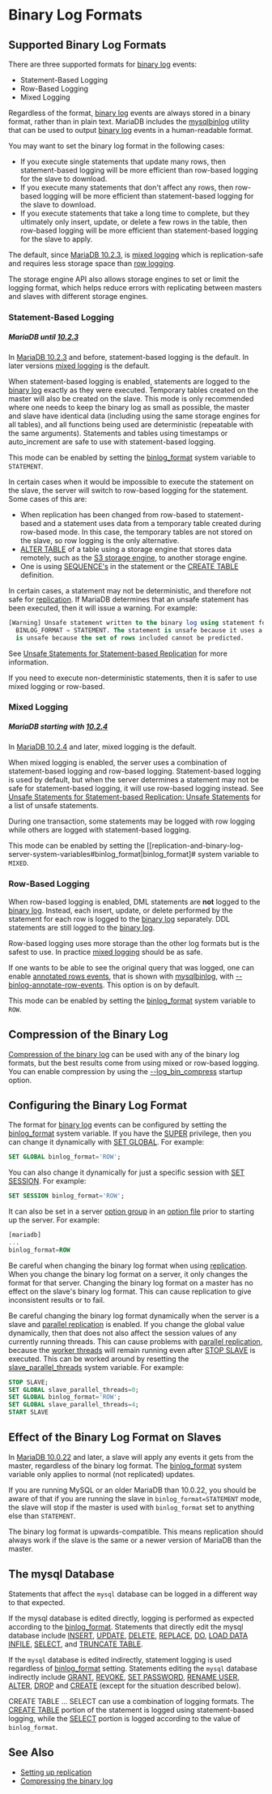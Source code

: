 # Binary Log Formats

## Supported Binary Log Formats

There are three supported formats for [binary log](/mariadb-administration/server-monitoring-logs/binary-log/) events:

- Statement-Based Logging
- Row-Based Logging
- Mixed Logging

Regardless of the format, [binary log](/mariadb-administration/server-monitoring-logs/binary-log/) events are always stored in a binary format, rather than in plain text. MariaDB includes the [mysqlbinlog](/clients-utilities/mysqlbinlog/) utility that can be used to output [binary log](/mariadb-administration/server-monitoring-logs/binary-log/) events in a human-readable format.

You may want to set the binary log format in the following cases:

- If you execute single statements that update many rows, then statement-based logging will be more efficient than row-based logging for the slave to download.
- If you execute many statements that don't affect any rows, then row-based logging will be more efficient than statement-based logging for the slave to download.
- If you execute statements that take a long time to complete, but they ultimately only insert, update, or delete a few rows in the table, then row-based logging will be more efficient than statement-based logging for the slave to apply.

The default, since [MariaDB 10.2.3](/kb/en/mariadb-1023-release-notes/), is [mixed logging](/kb/en/binary-log-formats/#mixed-logging) which is replication-safe and requires less storage space than [row logging](/kb/en/binary-log-formats/#row-based-logging).

The storage engine API also allows storage engines to set or limit the logging format, which helps reduce errors with replicating between masters and slaves with different storage engines.

### Statement-Based Logging

##### MariaDB until [10.2.3](/kb/en/mariadb-1023-release-notes/)

In [MariaDB 10.2.3](/kb/en/mariadb-1023-release-notes/) and before, statement-based logging is the default. In later versions [mixed logging](/kb/en/binary-log-formats/#mixed-logging) is the default.

When statement-based logging is enabled, statements are logged to the [binary log](/mariadb-administration/server-monitoring-logs/binary-log/) exactly as they were executed. Temporary tables created on the master will also be created on the slave.
This mode is only recommended where one needs to keep the binary log as small as possible, the master and slave have identical data (including using the same storage engines for all tables), and all functions being used are deterministic (repeatable with the same arguments). 
Statements and tables using timestamps or auto_increment are safe to use with statement-based logging.

This mode can be enabled by setting the [binlog_format](/kb/en/replication-and-binary-log-server-system-variables/#binlog_format) system variable to `STATEMENT`.

In certain cases when it would be impossible to execute the statement on the slave, the server will switch to
row-based logging for the statement. Some cases of this are:

- When replication has been changed from row-based to statement-based and a statement uses data from a temporary table created during row-based mode.  In this case, the temporary tables are not stored on the slave, so row logging is the only alternative.
- [ALTER TABLE](/sql-statements-structure/sql-statements/data-definition/alter/alter-table/) of a table using a storage engine that stores data remotely, such as the [S3 storage engine](/columns-storage-engines-and-plugins/storage-engines/s3-storage-engine/), to another storage engine.
- One is using [SEQUENCE's](/sql-statements-structure/sequences/) in the statement or the [CREATE TABLE](/sql-statements-structure/sql-statements/data-definition/create/create-table/) definition.

In certain cases, a statement may not be deterministic, and therefore not safe for [replication](/replication/). If MariaDB determines that an unsafe statement has been executed, then it will issue a warning. For example:

```sql
[Warning] Unsafe statement written to the binary log using statement format since 
  BINLOG_FORMAT = STATEMENT. The statement is unsafe because it uses a LIMIT clause. This 
  is unsafe because the set of rows included cannot be predicted.
```

See [Unsafe Statements for Statement-based Replication](/replication/standard-replication/unsafe-statements-for-statement-based-replication/) for more information.

If you need to execute non-deterministic statements, then it is safer to use mixed logging or row-based.

### Mixed Logging

##### MariaDB starting with [10.2.4](/kb/en/mariadb-1024-release-notes/)

In [MariaDB 10.2.4](/kb/en/mariadb-1024-release-notes/) and later, mixed logging is the default.

When mixed logging is enabled, the server uses a combination of statement-based logging and row-based logging. Statement-based logging is used by default, but when the server determines a statement may not be safe for statement-based logging, it will use row-based logging instead. See [Unsafe Statements for Statement-based Replication: Unsafe Statements](/kb/en/unsafe-statements-for-statement-based-replication/#unsafe-statements) for a list of unsafe statements.

During one transaction, some statements may be logged with row logging while others are logged with statement-based logging.

This mode can be enabled by setting the [[replication-and-binary-log-server-system-variables#binlog_format|binlog_format]# system variable to `MIXED`.

### Row-Based Logging

When row-based logging is enabled, DML statements are <strong>not</strong> logged to the [binary log](/mariadb-administration/server-monitoring-logs/binary-log/). Instead, each insert, update, or delete performed by the statement for each row is logged to the [binary log](/mariadb-administration/server-monitoring-logs/binary-log/) separately. DDL statements are still logged to the [binary log](/mariadb-administration/server-monitoring-logs/binary-log/).

Row-based logging uses more storage than the other log formats but is the safest to use. In practice [mixed logging](/kb/en/binary-log-formats/#mixed-logging) should be as safe.

If one wants to be able to see the original query that was logged, one can enable [annotated rows events](/kb/en/annotate_rows_event/), that is shown with [mysqlbinlog](/clients-utilities/mysqlbinlog/), with [--binlog-annotate-row-events](/kb/en/replication-and-binary-log-server-system-variables/#binlog_annotate_row_events). This option is on by default.

This mode can be enabled by setting the [binlog_format](/kb/en/replication-and-binary-log-server-system-variables/#binlog_format) system variable to `ROW`.

## Compression of the Binary Log

[Compression of the binary log](/replication/standard-replication/compressing-events-to-reduce-size-of-the-binary-log/) can be used with any of the binary log formats, but the best results come from using mixed or row-based logging. You can enable compression by using the [--log_bin_compress](/kb/en/replication-and-binary-log-server-system-variables/#log_bin_compress)  startup option.

## Configuring the Binary Log Format

The format for [binary log](/mariadb-administration/server-monitoring-logs/binary-log/) events can be configured by setting the [binlog_format](/kb/en/replication-and-binary-log-server-system-variables/#binlog_format) system variable. If you have the [SUPER](/kb/en/grant/#global-privileges) privilege, then you can change it dynamically with [SET GLOBAL](/kb/en/set/#global-session). For example:

```sql
SET GLOBAL binlog_format='ROW';
```

You can also change it dynamically for just a specific session with [SET SESSION](/kb/en/set/#global-session). For example:

```sql
SET SESSION binlog_format='ROW';
```

It can also be set in a server [option group](/kb/en/configuring-mariadb-with-option-files/#option-groups) in an [option file](/mariadb-administration/getting-installing-and-upgrading-mariadb/configuring-mariadb-with-option-files/) prior to starting up the server. For example:

```sql
[mariadb]
...
binlog_format=ROW
```

Be careful when changing the binary log format when using [replication](/replication/). When you change the binary log format on a server, it only changes the format for that server. Changing the binary log format on a master has no effect on the slave's binary log format. This can cause replication to give inconsistent results or to fail.

Be careful changing the binary log format dynamically when the server is a slave and [parallel replication](/replication/standard-replication/parallel-replication/) is enabled. If you change the global value dynamically, then that does not also affect the session values of any currently running threads. This can cause problems with [parallel replication](/replication/standard-replication/parallel-replication/), because the [worker threads](/kb/en/replication-threads/#worker-threads) will remain running even after [STOP SLAVE](/kb/en/stop-slave/) is executed. This can be worked around by resetting the [slave_parallel_threads](/kb/en/replication-and-binary-log-server-system-variables/#slave_parallel_threads) system variable. For example:

```sql
STOP SLAVE;
SET GLOBAL slave_parallel_threads=0;
SET GLOBAL binlog_format='ROW';
SET GLOBAL slave_parallel_threads=4;
START SLAVE
```

## Effect of the Binary Log Format on Slaves

In [MariaDB 10.0.22](/kb/en/mariadb-10022-release-notes/) and later, a slave will apply any events it gets from the master, regardless of the binary log format. The [binlog_format](/kb/en/replication-and-binary-log-server-system-variables/#binlog_format) system variable only applies to normal (not replicated) updates.

If you are running MySQL or an older MariaDB than 10.0.22, you should be aware of that if you are running the slave in `binlog_format=STATEMENT` mode, the slave will stop if the master is used with `binlog_format` set to anything else than `STATEMENT`.

The binary log format is upwards-compatible. This means replication should always work if the slave is the same or a newer version of MariaDB than the master.

## The mysql Database

Statements that affect the `mysql` database can be logged in a different way to that expected.

If the mysql database is edited directly, logging is performed as expected according to the [binlog_format](/kb/en/replication-and-binary-log-server-system-variables/#binlog_format). Statements that directly edit the mysql database include [INSERT](/sql-statements-structure/sql-statements/data-manipulation/inserting-loading-data/insert/), [UPDATE](/sql-statements-structure/sql-statements/data-manipulation/changing-deleting-data/update/), [DELETE](/sql-statements-structure/sql-statements/data-manipulation/changing-deleting-data/delete/), [REPLACE](/sql-statements-structure/sql-statements/data-manipulation/changing-deleting-data/replace/), [DO](/sql-statements-structure/sql-statements/stored-routine-statements/do/), [LOAD DATA INFILE](/sql-statements-structure/sql-statements/data-manipulation/inserting-loading-data/load-data-into-tables-or-index/load-data-infile/), [SELECT](/sql-statements-structure/sql-statements/data-manipulation/selecting-data/select/), and [TRUNCATE TABLE](/sql-statements-structure/sql-statements/table-statements/truncate-table/).

If the `mysql` database is edited indirectly, statement logging is used regardless of [binlog_format](/kb/en/replication-and-binary-log-server-system-variables/#binlog_format) setting. Statements editing the `mysql` database indirectly include [GRANT](/sql-statements-structure/sql-statements/account-management-sql-commands/grant/), [REVOKE](/sql-statements-structure/sql-statements/account-management-sql-commands/revoke/), [SET PASSWORD](/sql-statements-structure/sql-statements/account-management-sql-commands/set-password/), [RENAME USER](/sql-statements-structure/sql-statements/account-management-sql-commands/rename-user/), [ALTER](/sql-statements-structure/sql-statements/data-definition/alter/), [DROP](/sql-statements-structure/sql-statements/data-definition/drop/) and [CREATE](/sql-statements-structure/sql-statements/data-definition/create/) (except for the situation described below).

CREATE TABLE ... SELECT can use a combination of logging formats. The [CREATE TABLE](/sql-statements-structure/sql-statements/data-definition/create/create-table/) portion of the statement is logged using statement-based logging, while the [SELECT](/sql-statements-structure/sql-statements/data-manipulation/selecting-data/select/) portion is logged according to the value of `binlog_format`.

## See Also

- [Setting up replication](/replication/standard-replication/setting-up-replication/)
- [Compressing the binary log](/replication/standard-replication/compressing-events-to-reduce-size-of-the-binary-log/)